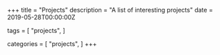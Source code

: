 +++
title = "Projects"
description = "A list of interesting projects"
date = 2019-05-28T00:00:00Z

tags = [
    "projects",
]

categories = [
    "projects",
]
+++

